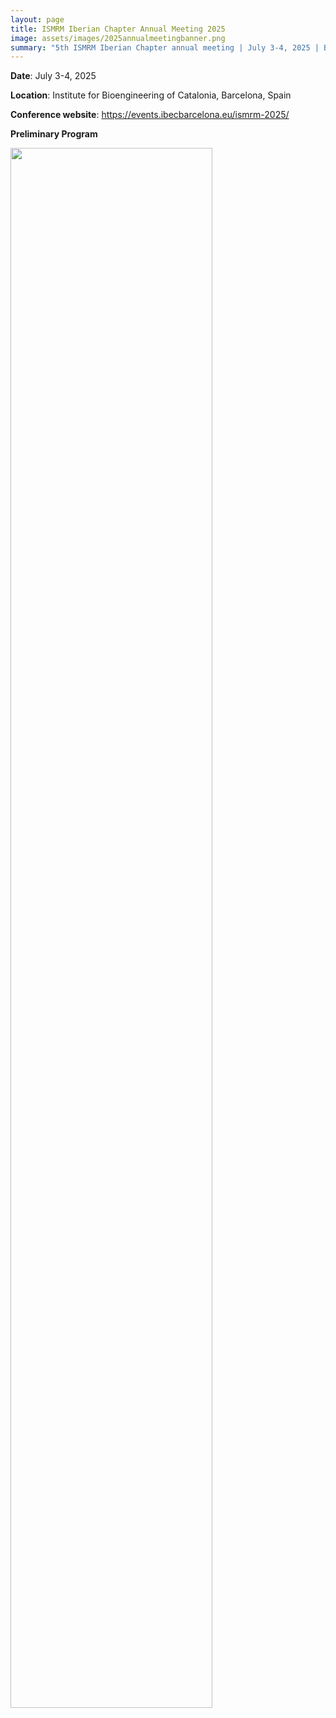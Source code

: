 ```yaml
---
layout: page
title: ISMRM Iberian Chapter Annual Meeting 2025
image: assets/images/2025annualmeetingbanner.png
summary: "5th ISMRM Iberian Chapter annual meeting | July 3-4, 2025 | Barcelona, Spain"
---
```


**Date**: July 3-4, 2025

**Location**: Institute for Bioengineering of Catalonia, Barcelona, Spain

**Conference website**: <a target="_blank" href="https://events.ibecbarcelona.eu/ismrm-2025/">https://events.ibecbarcelona.eu/ismrm-2025/</a>

**Preliminary Program**

<img src="{{ site.baseurl }}/assets/images/2025_programm.png" width="80%"/>
